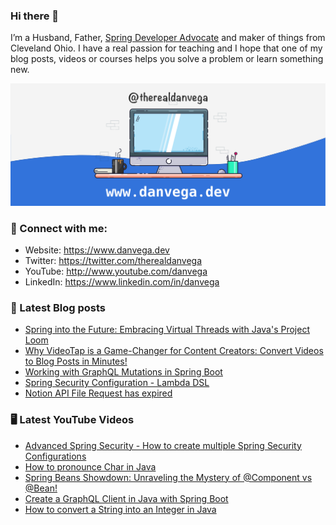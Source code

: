 ### Hi there 👋

I’m a Husband, Father, [Spring Developer Advocate](https://tanzu.vmware.com/developer/advocates/) and maker of things from Cleveland Ohio. I have a real passion for teaching and I hope that one of my blog posts, videos or courses helps you solve a problem or learn something new.

![Profile Header](./github_profile_header.png)

### 🤝 Connect with me:

- Website: https://www.danvega.dev
- Twitter: https://twitter.com/therealdanvega
- YouTube: http://www.youtube.com/danvega
- LinkedIn: https://www.linkedin.com/in/danvega

### 📝 Latest Blog posts

<!-- BLOG-POST-LIST:START -->
- [Spring into the Future: Embracing Virtual Threads with Java&#39;s Project Loom](https://www.danvega.dev/blog/2023/04/12/virtual-threads-spring)
- [Why VideoTap is a Game-Changer for Content Creators: Convert Videos to Blog Posts in Minutes!](https://www.danvega.dev/blog/2023/03/31/videotap)
- [Working with GraphQL Mutations in Spring Boot](https://www.danvega.dev/blog/2023/03/20/graphql-mutations)
- [Spring Security Configuration - Lambda DSL](https://www.danvega.dev/blog/2023/03/15/spring-security-lambda-dsl)
- [Notion API File Request has expired](https://www.danvega.dev/blog/2023/03/12/notion-api-file-expired)
<!-- BLOG-POST-LIST:END -->

### 🖥 Latest YouTube Videos

<!-- YOUTUBE:START -->
- [Advanced Spring Security - How to create multiple Spring Security Configurations](https://www.youtube.com/watch?v=PczgM2L3w60)
- [How to pronounce Char in Java](https://www.youtube.com/watch?v=YTcoGEIuRUQ)
- [Spring Beans Showdown: Unraveling the Mystery of @Component vs @Bean!](https://www.youtube.com/watch?v=CWEQ-1vff1o)
- [Create a GraphQL Client in Java with Spring Boot](https://www.youtube.com/watch?v=BuPItqaVeGo)
- [How to convert a String into an Integer in Java](https://www.youtube.com/watch?v=WtWbR6UrT8E)
<!-- YOUTUBE:END -->
